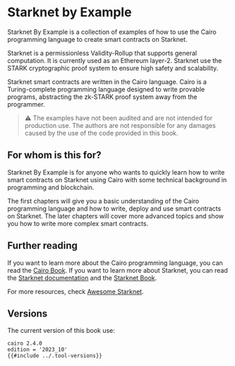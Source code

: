 # Starknet by Example

Starknet By Example is a collection of examples of how to use the Cairo programming language to create smart contracts on Starknet.

Starknet is a permissionless Validity-Rollup that supports general computation. It is currently used as an Ethereum layer-2. Starknet use the STARK cryptographic proof system to ensure high safety and scalability.

Starknet smart contracts are written in the Cairo language. Cairo is a Turing-complete programming language designed to write provable programs, abstracting the zk-STARK proof system away from the programmer.

> ⚠️ The examples have not been audited and are not intended for production use.
> The authors are not responsible for any damages caused by the use of the code provided in this book.

## For whom is this for?

Starknet By Example is for anyone who wants to quickly learn how to write smart contracts on Starknet using Cairo with some technical background in programming and blockchain.

The first chapters will give you a basic understanding of the Cairo programming language and how to write, deploy and use smart contracts on Starknet.
The later chapters will cover more advanced topics and show you how to write more complex smart contracts.

## Further reading

If you want to learn more about the Cairo programming language, you can read the [Cairo Book](https://book.cairo-lang.org).
If you want to learn more about Starknet, you can read the [Starknet documentation](https://docs.starknet.io/) and the [Starknet Book](https://book.starknet.io).

For more resources, check [Awesome Starknet](https://github.com/keep-starknet-strange/awesome-starknet).

## Versions

The current version of this book use:
```
cairo 2.4.0
edition = '2023_10'
{{#include ../.tool-versions}}
```
